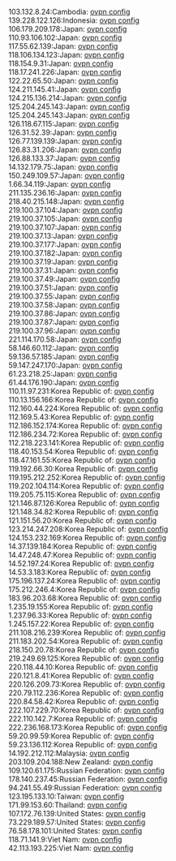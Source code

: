 103.132.8.24:Cambodia: [ovpn config](vpn/103_132_8_24.ovpn)  
139.228.122.126:Indonesia: [ovpn config](vpn/139_228_122_126.ovpn)  
106.179.209.178:Japan: [ovpn config](vpn/106_179_209_178.ovpn)  
110.93.106.102:Japan: [ovpn config](vpn/110_93_106_102.ovpn)  
117.55.62.139:Japan: [ovpn config](vpn/117_55_62_139.ovpn)  
118.106.134.123:Japan: [ovpn config](vpn/118_106_134_123.ovpn)  
118.154.9.31:Japan: [ovpn config](vpn/118_154_9_31.ovpn)  
118.17.241.226:Japan: [ovpn config](vpn/118_17_241_226.ovpn)  
122.22.65.50:Japan: [ovpn config](vpn/122_22_65_50.ovpn)  
124.211.145.41:Japan: [ovpn config](vpn/124_211_145_41.ovpn)  
124.215.136.214:Japan: [ovpn config](vpn/124_215_136_214.ovpn)  
125.204.245.143:Japan: [ovpn config](vpn/125_204_245_143.ovpn)  
125.204.245.143:Japan: [ovpn config](vpn/125_204_245_143.ovpn)  
126.118.67.115:Japan: [ovpn config](vpn/126_118_67_115.ovpn)  
126.31.52.39:Japan: [ovpn config](vpn/126_31_52_39.ovpn)  
126.77.139.139:Japan: [ovpn config](vpn/126_77_139_139.ovpn)  
126.83.31.206:Japan: [ovpn config](vpn/126_83_31_206.ovpn)  
126.88.133.37:Japan: [ovpn config](vpn/126_88_133_37.ovpn)  
14.132.179.75:Japan: [ovpn config](vpn/14_132_179_75.ovpn)  
150.249.109.57:Japan: [ovpn config](vpn/150_249_109_57.ovpn)  
1.66.34.119:Japan: [ovpn config](vpn/1_66_34_119.ovpn)  
211.135.236.16:Japan: [ovpn config](vpn/211_135_236_16.ovpn)  
218.40.215.148:Japan: [ovpn config](vpn/218_40_215_148.ovpn)  
219.100.37.104:Japan: [ovpn config](vpn/219_100_37_104.ovpn)  
219.100.37.105:Japan: [ovpn config](vpn/219_100_37_105.ovpn)  
219.100.37.107:Japan: [ovpn config](vpn/219_100_37_107.ovpn)  
219.100.37.13:Japan: [ovpn config](vpn/219_100_37_13.ovpn)  
219.100.37.177:Japan: [ovpn config](vpn/219_100_37_177.ovpn)  
219.100.37.182:Japan: [ovpn config](vpn/219_100_37_182.ovpn)  
219.100.37.19:Japan: [ovpn config](vpn/219_100_37_19.ovpn)  
219.100.37.31:Japan: [ovpn config](vpn/219_100_37_31.ovpn)  
219.100.37.49:Japan: [ovpn config](vpn/219_100_37_49.ovpn)  
219.100.37.51:Japan: [ovpn config](vpn/219_100_37_51.ovpn)  
219.100.37.55:Japan: [ovpn config](vpn/219_100_37_55.ovpn)  
219.100.37.58:Japan: [ovpn config](vpn/219_100_37_58.ovpn)  
219.100.37.86:Japan: [ovpn config](vpn/219_100_37_86.ovpn)  
219.100.37.87:Japan: [ovpn config](vpn/219_100_37_87.ovpn)  
219.100.37.96:Japan: [ovpn config](vpn/219_100_37_96.ovpn)  
221.114.170.58:Japan: [ovpn config](vpn/221_114_170_58.ovpn)  
58.146.60.112:Japan: [ovpn config](vpn/58_146_60_112.ovpn)  
59.136.57.185:Japan: [ovpn config](vpn/59_136_57_185.ovpn)  
59.147.247.170:Japan: [ovpn config](vpn/59_147_247_170.ovpn)  
61.23.218.25:Japan: [ovpn config](vpn/61_23_218_25.ovpn)  
61.44.176.190:Japan: [ovpn config](vpn/61_44_176_190.ovpn)  
110.11.97.231:Korea Republic of: [ovpn config](vpn/110_11_97_231.ovpn)  
110.13.156.166:Korea Republic of: [ovpn config](vpn/110_13_156_166.ovpn)  
112.160.44.224:Korea Republic of: [ovpn config](vpn/112_160_44_224.ovpn)  
112.169.5.43:Korea Republic of: [ovpn config](vpn/112_169_5_43.ovpn)  
112.186.152.174:Korea Republic of: [ovpn config](vpn/112_186_152_174.ovpn)  
112.186.234.72:Korea Republic of: [ovpn config](vpn/112_186_234_72.ovpn)  
112.218.223.141:Korea Republic of: [ovpn config](vpn/112_218_223_141.ovpn)  
118.40.153.54:Korea Republic of: [ovpn config](vpn/118_40_153_54.ovpn)  
118.47.161.55:Korea Republic of: [ovpn config](vpn/118_47_161_55.ovpn)  
119.192.66.30:Korea Republic of: [ovpn config](vpn/119_192_66_30.ovpn)  
119.195.212.252:Korea Republic of: [ovpn config](vpn/119_195_212_252.ovpn)  
119.202.104.114:Korea Republic of: [ovpn config](vpn/119_202_104_114.ovpn)  
119.205.75.115:Korea Republic of: [ovpn config](vpn/119_205_75_115.ovpn)  
121.146.87.126:Korea Republic of: [ovpn config](vpn/121_146_87_126.ovpn)  
121.148.34.82:Korea Republic of: [ovpn config](vpn/121_148_34_82.ovpn)  
121.151.56.20:Korea Republic of: [ovpn config](vpn/121_151_56_20.ovpn)  
123.214.247.208:Korea Republic of: [ovpn config](vpn/123_214_247_208.ovpn)  
124.153.232.169:Korea Republic of: [ovpn config](vpn/124_153_232_169.ovpn)  
14.37.139.184:Korea Republic of: [ovpn config](vpn/14_37_139_184.ovpn)  
14.47.248.47:Korea Republic of: [ovpn config](vpn/14_47_248_47.ovpn)  
14.52.197.24:Korea Republic of: [ovpn config](vpn/14_52_197_24.ovpn)  
14.53.3.183:Korea Republic of: [ovpn config](vpn/14_53_3_183.ovpn)  
175.196.137.24:Korea Republic of: [ovpn config](vpn/175_196_137_24.ovpn)  
175.212.246.4:Korea Republic of: [ovpn config](vpn/175_212_246_4.ovpn)  
183.96.203.68:Korea Republic of: [ovpn config](vpn/183_96_203_68.ovpn)  
1.235.19.155:Korea Republic of: [ovpn config](vpn/1_235_19_155.ovpn)  
1.237.96.33:Korea Republic of: [ovpn config](vpn/1_237_96_33.ovpn)  
1.245.157.22:Korea Republic of: [ovpn config](vpn/1_245_157_22.ovpn)  
211.108.216.239:Korea Republic of: [ovpn config](vpn/211_108_216_239.ovpn)  
211.183.202.54:Korea Republic of: [ovpn config](vpn/211_183_202_54.ovpn)  
218.150.20.78:Korea Republic of: [ovpn config](vpn/218_150_20_78.ovpn)  
219.249.69.125:Korea Republic of: [ovpn config](vpn/219_249_69_125.ovpn)  
220.118.44.10:Korea Republic of: [ovpn config](vpn/220_118_44_10.ovpn)  
220.121.8.41:Korea Republic of: [ovpn config](vpn/220_121_8_41.ovpn)  
220.126.209.73:Korea Republic of: [ovpn config](vpn/220_126_209_73.ovpn)  
220.79.112.236:Korea Republic of: [ovpn config](vpn/220_79_112_236.ovpn)  
220.84.58.42:Korea Republic of: [ovpn config](vpn/220_84_58_42.ovpn)  
222.107.229.70:Korea Republic of: [ovpn config](vpn/222_107_229_70.ovpn)  
222.110.142.7:Korea Republic of: [ovpn config](vpn/222_110_142_7.ovpn)  
222.236.168.173:Korea Republic of: [ovpn config](vpn/222_236_168_173.ovpn)  
59.20.99.59:Korea Republic of: [ovpn config](vpn/59_20_99_59.ovpn)  
59.23.136.112:Korea Republic of: [ovpn config](vpn/59_23_136_112.ovpn)  
14.192.212.112:Malaysia: [ovpn config](vpn/14_192_212_112.ovpn)  
203.109.204.188:New Zealand: [ovpn config](vpn/203_109_204_188.ovpn)  
109.120.61.175:Russian Federation: [ovpn config](vpn/109_120_61_175.ovpn)  
178.140.237.45:Russian Federation: [ovpn config](vpn/178_140_237_45.ovpn)  
94.241.55.49:Russian Federation: [ovpn config](vpn/94_241_55_49.ovpn)  
123.195.133.10:Taiwan: [ovpn config](vpn/123_195_133_10.ovpn)  
171.99.153.60:Thailand: [ovpn config](vpn/171_99_153_60.ovpn)  
107.172.76.139:United States: [ovpn config](vpn/107_172_76_139.ovpn)  
73.229.189.57:United States: [ovpn config](vpn/73_229_189_57.ovpn)  
76.58.178.101:United States: [ovpn config](vpn/76_58_178_101.ovpn)  
118.71.141.9:Viet Nam: [ovpn config](vpn/118_71_141_9.ovpn)  
42.113.193.225:Viet Nam: [ovpn config](vpn/42_113_193_225.ovpn)  
